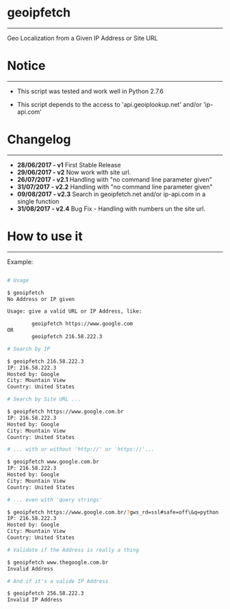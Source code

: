 # geoipfetch
--------------------------------------------------------------------------------

Geo Localization from a Given IP Address or Site URL

# Notice
--------------------------------------------------------------------------------

* This script was tested and work well in Python 2.7.6

* This script depends to the access to 'api.geoiplookup.net' and/or 'ip-api.com'

# Changelog
--------------------------------------------------------------------------------
* **28/06/2017 - v1**
First Stable Release
* **29/06/2017 - v2**
Now work with site url.
* **26/07/2017 - v2.1**
Handling with "no command line parameter given"
* **31/07/2017 - v2.2**
Handling with "no command line parameter given"
* **09/08/2017 - v2.3**
Search in geoipfetch.net and/or ip-api.com in a single function
* **31/08/2017 - v2.4**
Bug Fix - Handling with numbers un the site url.

# How to use it
--------------------------------------------------------------------------------

Example:

```sh

# Usage

$ geoipfetch 
No Address or IP given

Usage: give a valid URL or IP Address, like:

        geoipfetch https://www.google.com
OR
        geoipfetch 216.58.222.3

# Search by IP

$ geoipfetch 216.58.222.3
IP: 216.58.222.3
Hosted by: Google
City: Mountain View
Country: United States

# Search by Site URL ...

$ geoipfetch https://www.google.com.br
IP: 216.58.222.3
Hosted by: Google
City: Mountain View
Country: United States

# ... with or without 'http://' or 'https://'... 

$ geoipfetch www.google.com.br
IP: 216.58.222.3
Hosted by: Google
City: Mountain View
Country: United States

# ... even with 'query strings'

$ geoipfetch https://www.google.com.br/?gws_rd=ssl#safe=off\&q=python
IP: 216.58.222.3
Hosted by: Google
City: Mountain View
Country: United States

# Validate if the Address is really a thing

$ geoipfetch www.thegoogle.com.br
Invalid Address

# And if it's a valide IP Address

$ geoipfetch 256.58.222.3
Invalid IP Address
```

